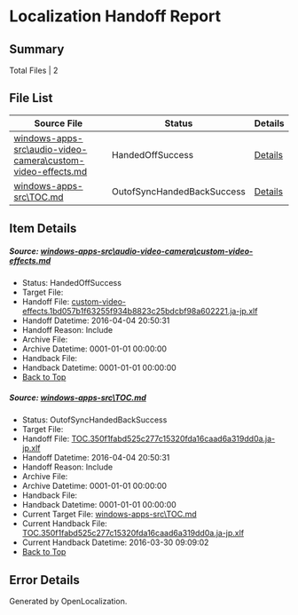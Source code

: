 # <a name='report-top'></a> Localization Handoff Report

## Summary
 Total Files | 2

## File List
 Source File | Status | Details 
 ----------- | ------ | ------- 
 [windows-apps-src\audio-video-camera\custom-video-effects.md](https://github.com/Microsoft/windows-apps/blob/fa583bb3cadd7c7b86856e39d940cdbafe305ce5/windows-apps-src/audio-video-camera/custom-video-effects.md) | HandedOffSuccess | [Details](#a3f5e78af3f3b7ace06d0cc5eff22b9b5d5fc05a458)
 [windows-apps-src\TOC.md](https://github.com/Microsoft/windows-apps/blob/fa583bb3cadd7c7b86856e39d940cdbafe305ce5/windows-apps-src/TOC.md) | OutofSyncHandedBackSuccess | [Details](#6e79f94a49e1a61f99eb947a1ba34cb09a40145e3631)

## Item Details
##### <a name='a3f5e78af3f3b7ace06d0cc5eff22b9b5d5fc05a458'></a> Source: [windows-apps-src\audio-video-camera\custom-video-effects.md](https://github.com/Microsoft/windows-apps/blob/fa583bb3cadd7c7b86856e39d940cdbafe305ce5/windows-apps-src/audio-video-camera/custom-video-effects.md)
* Status: HandedOffSuccess
* Target File: 
* Handoff File: [custom-video-effects.1bd057b1f63255f934b8823c25bdcbf98a602221.ja-jp.xlf](https://github.com/Microsoft/WDG.handoff/blob/1eb287c43eb5c3a2ed1f12f880cef1210542e46c/ol-handoff/Microsoft/windows-apps.ja-jp/master/custom-video-effects.1bd057b1f63255f934b8823c25bdcbf98a602221.ja-jp.xlf)
* Handoff Datetime: 2016-04-04 20:50:31
* Handoff Reason: Include
* Archive File: 
* Archive Datetime: 0001-01-01 00:00:00
* Handback File: 
* Handback Datetime: 0001-01-01 00:00:00
* [Back to Top](#report-top)

##### <a name='6e79f94a49e1a61f99eb947a1ba34cb09a40145e3631'></a> Source: [windows-apps-src\TOC.md](https://github.com/Microsoft/windows-apps/blob/fa583bb3cadd7c7b86856e39d940cdbafe305ce5/windows-apps-src/TOC.md)
* Status: OutofSyncHandedBackSuccess
* Target File: 
* Handoff File: [TOC.350f1fabd525c277c15320fda16caad6a319dd0a.ja-jp.xlf](https://github.com/Microsoft/WDG.handoff/blob/1eb287c43eb5c3a2ed1f12f880cef1210542e46c/ol-handoff/Microsoft/windows-apps.ja-jp/master/TOC.350f1fabd525c277c15320fda16caad6a319dd0a.ja-jp.xlf)
* Handoff Datetime: 2016-04-04 20:50:31
* Handoff Reason: Include
* Archive File: 
* Archive Datetime: 0001-01-01 00:00:00
* Handback File: 
* Handback Datetime: 0001-01-01 00:00:00
* Current Target File: [windows-apps-src\TOC.md](https://github.com/Microsoft/windows-apps.ja-jp/blob/07be5122e91ac7362ec48ba24a5713a40e1deabe/windows-apps-src/TOC.md)
* Current Handback File: [TOC.350f1fabd525c277c15320fda16caad6a319dd0a.ja-jp.xlf](https://github.com/Microsoft/WDG.handback/blob/8be93990f1a1d8c5e0e1a536c9e58b19172208bc/ol-handback/Microsoft/windows-apps.ja-jp/master/TOC.350f1fabd525c277c15320fda16caad6a319dd0a.ja-jp.xlf)
* Current Handback Datetime: 2016-03-30 09:09:02
* [Back to Top](#report-top)


## Error Details

Generated by OpenLocalization.

